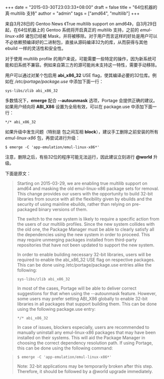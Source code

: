 +++
date = "2015-03-30T23:03:33+08:00"
draft = false
title = "64位机器的 真·multilib 支持"
author = "admin"
tags = ["amd64", "multilib"]
+++

来自3月28日的 Gentoo News 《True multilib support on amd64》，自3月29日起，在64位机器上的 Gentoo 系统将开启真正的 multilib 支持，之前的 *emul-linux-x86* 诸包已经被 Mask，并将被移除。对于用户而言这样的好处是用户可以不必依赖预编译好的二进制包，直接从源码编译32为的库，从而获得与其他 ebuild 一样的灵活性和安全性。

对于使用 multilib profile 的用户来说，可能需要一些特定的操作，因为新系统可能和旧系统不兼容。例如来自第三方的源可能尚未支持这一特性，需要手动移除。

用户可以通过对某个包启用 **abi_x86_32** USE flag，使其编译必要的32位库。例如在 */etc/portage/package.use* 中添加下面一行：

```
sys-libs/zlib abi_x86_32
```

多数情况下，**emerge** 配合 **--autounmask** 选项，Portage 会提供正确的建议。如果用户倾向将 **ABI_X86** 设置为全局有效，可以在 package.use 中添加下面一行：

```
*/* abi_x86_32
```

如果升级中发生问题（特别是 包之间互相 **block**），建议手工删除之前安装的所有 *emul-linux-x86* 包，再尝试进行升级：

```
$ emerge -C 'app-emulation/emul-linux-x86*'
```

注意，删除之后，有些32位的程序可能无法运行，因此建议立刻进行 **@world** 升级。

下面是原文：

> Starting on 2015-03-29, we are enabling true multilib support on amd64
and masking the old emul-linux-x86 package sets for removal. This
change provides our users with the opportunity to build 32-bit libraries
from source with all the flexibility given by ebuilds and the security
of using mainline ebuilds, rather than relying on pre-packaged binary
versions of them.
>
> The switch to the new system is likely to require a specific action from
the users of our multilib profiles. Since the new system collides with
the old one, the Package Manager must be able to clearly satisfy all
the dependencies using the new system in order to proceed. This may
require unmerging packages installed from third-party repositories that
have not been updated to support the new system.
>
> In order to enable building necessary 32-bit libraries, users will be
required to enable the abi_x86_32 USE flag on respective packages.
This can be done using /etc/portage/package.use entries alike
the following:
>
>     sys-libs/zlib abi_x86_32
>
> In most of the cases, Portage will be able to deliver correct
suggestions for that when using the --autounmask feature. However, some
users may prefer setting ABI_X86 globally to enable 32-bit libraries
in all packages that support building them. This can be done using
the following package.use entry:
>
>     */* abi_x86_32
>
> In case of issues, blockers especially, users are recommended
to manually uninstall any emul-linux-x86 packages that may have been
installed on their systems. This will aid the Package Manager
in choosing the correct dependency resolution path. If using Portage,
this can be done using the following command:

>     $ emerge -C 'app-emulation/emul-linux-x86*'
>
> Note: 32-bit applications may be temporarily broken after this step.
Therefore, it should be followed by a @world upgrade immediately.